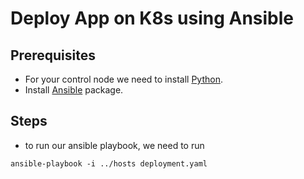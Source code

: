 # Deploy App on K8s using Ansible

## Prerequisites
- For your control node we need to install [Python](https://www.python.org/downloads/).
- Install [Ansible](https://docs.ansible.com/ansible/latest/installation_guide/intro_installation.html#installing-the-ansible-community-package) package.

## Steps
- to run our ansible playbook, we need to run
```
ansible-playbook -i ../hosts deployment.yaml
```


